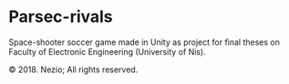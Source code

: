 # Parsec-rivals

Space-shooter soccer game made in Unity as project for final theses on Faculty of Electronic Engineering (University of Nis).


© 2018. Nezio; All rights reserved.
